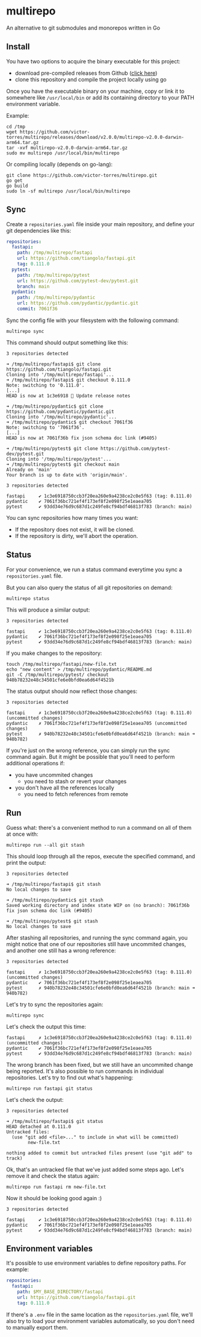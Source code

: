 # multirepo

An alternative to git submodules and monorepos written in Go

## Install

You have two options to acquire the binary executable for this project:
- download pre-compiled releases from Github ([click here](https://github.com/victor-torres/multirepo/releases/latest))
- clone this repository and compile the project locally using go

Once you have the executable binary on your machine,
copy or link it to somewhere like `/usr/local/bin`
or add its containing directory to your PATH environment variable. 

Example:

```shell
cd /tmp
wget https://github.com/victor-torres/multirepo/releases/download/v2.0.0/multirepo-v2.0.0-darwin-arm64.tar.gz
tar -xvf multirepo-v2.0.0-darwin-arm64.tar.gz
sudo mv multirepo /usr/local/bin/multirepo
```

Or compiling locally (depends on go-lang):

```shell
git clone https://github.com/victor-torres/multirepo.git
go get
go build
sudo ln -sf multirepo /usr/local/bin/multirepo
```

## Sync

Create a `repositories.yaml` file inside your main repository,
and define your git dependencies like this:

```yaml
repositories:
  fastapi:
    path: /tmp/multirepo/fastapi
    url: https://github.com/tiangolo/fastapi.git
    tag: 0.111.0
  pytest:
    path: /tmp/multirepo/pytest
    url: https://github.com/pytest-dev/pytest.git
    branch: main
  pydantic:
    path: /tmp/multirepo/pydantic
    url: https://github.com/pydantic/pydantic.git
    commit: 7061f36
```

Sync the config file with your filesystem with the following command:

```shell
multirepo sync
```

This command should output something like this:

```shell
3 repositories detected

➜ /tmp/multirepo/fastapi$ git clone https://github.com/tiangolo/fastapi.git
Cloning into '/tmp/multirepo/fastapi'...
➜ /tmp/multirepo/fastapi$ git checkout 0.111.0
Note: switching to '0.111.0'.
[...]
HEAD is now at 1c3e6918 📝 Update release notes

➜ /tmp/multirepo/pydantic$ git clone https://github.com/pydantic/pydantic.git
Cloning into '/tmp/multirepo/pydantic'...
➜ /tmp/multirepo/pydantic$ git checkout 7061f36
Note: switching to '7061f36'.
[...]
HEAD is now at 7061f36b fix json schema doc link (#9405)

➜ /tmp/multirepo/pytest$ git clone https://github.com/pytest-dev/pytest.git
Cloning into '/tmp/multirepo/pytest'...
➜ /tmp/multirepo/pytest$ git checkout main
Already on 'main'
Your branch is up to date with 'origin/main'.

3 repositories detected

fastapi     ✔ 1c3e6918750ccb3f20ea260e9a4238ce2c0e5f63 (tag: 0.111.0) 
pydantic    ✔ 7061f36bc721ef4f173ef8f2e098f25e1eaea705  
pytest      ✔ 93dd34e76d9c687d1c249fe8cf94bdf46813f783 (branch: main) 
```

You can sync repositories how many times you want:

- If the repository does not exist, it will be cloned.
- If the repository is dirty, we'll abort the operation.

## Status

For your convenience, we run a status command everytime you sync a `repositories.yaml` file.

But you can also query the status of all git repositories on demand:

```shell
multirepo status
```

This will produce a similar output:

```shell
3 repositories detected

fastapi     ✔ 1c3e6918750ccb3f20ea260e9a4238ce2c0e5f63 (tag: 0.111.0) 
pydantic    ✔ 7061f36bc721ef4f173ef8f2e098f25e1eaea705  
pytest      ✔ 93dd34e76d9c687d1c249fe8cf94bdf46813f783 (branch: main) 
```

If you make changes to the repository:

```shell
touch /tmp/multirepo/fastapi/new-file.txt
echo "new content" > /tmp/multirepo/pydantic/README.md
git -C /tmp/multirepo/pytest/ checkout 940b78232e48c34501cfe6e0bfd0ea6d64f4521b
```

The status output should now reflect those changes:

```shell
3 repositories detected

fastapi     ✗ 1c3e6918750ccb3f20ea260e9a4238ce2c0e5f63 (tag: 0.111.0) (uncommitted changes)
pydantic    ✗ 7061f36bc721ef4f173ef8f2e098f25e1eaea705 (uncommitted changes)
pytest      ✗ 940b78232e48c34501cfe6e0bfd0ea6d64f4521b (branch: main ➜ 940b782) 
```

If you're just on the wrong reference, you can simply run the sync command again.
But it might be possible that you'll need to perform additional operations if:
- you have uncommited changes
  - you need to stash or revert your changes
- you don't have all the references locally
  - you need to fetch references from remote

## Run

Guess what: there's a convenient method to run a command on all of them at once with:

```shell
multirepo run --all git stash
```

This should loop through all the repos, execute the specified command, and print the output:
```shell
3 repositories detected

➜ /tmp/multirepo/fastapi$ git stash
No local changes to save

➜ /tmp/multirepo/pydantic$ git stash
Saved working directory and index state WIP on (no branch): 7061f36b fix json schema doc link (#9405)

➜ /tmp/multirepo/pytest$ git stash
No local changes to save
```

After stashing all repositories, and running the sync command again, you might notice that
one of our repositories still have uncommited changes, and another one still has a wrong reference:

```shell
3 repositories detected

fastapi     ✗ 1c3e6918750ccb3f20ea260e9a4238ce2c0e5f63 (tag: 0.111.0) (uncommitted changes)
pydantic    ✔ 7061f36bc721ef4f173ef8f2e098f25e1eaea705  
pytest      ✗ 940b78232e48c34501cfe6e0bfd0ea6d64f4521b (branch: main ➜ 940b782) 
```

Let's try to sync the repositories again:

```shell
multirepo sync
```

Let's check the output this time:

```shell
fastapi     ✗ 1c3e6918750ccb3f20ea260e9a4238ce2c0e5f63 (tag: 0.111.0) (uncommitted changes)
pydantic    ✔ 7061f36bc721ef4f173ef8f2e098f25e1eaea705  
pytest      ✔ 93dd34e76d9c687d1c249fe8cf94bdf46813f783 (branch: main) 
```

The wrong branch has been fixed, but we still have an uncommited change being reported.
It's also possible to run commands in individual repositories. Let's try to find out what's happening:

```shell
multirepo run fastapi git status
```

Let's check the output:

```shell
3 repositories detected

➜ /tmp/multirepo/fastapi$ git status
HEAD detached at 0.111.0
Untracked files:
  (use "git add <file>..." to include in what will be committed)
        new-file.txt

nothing added to commit but untracked files present (use "git add" to track)
```

Ok, that's an untracked file that we've just added some steps ago.
Let's remove it and check the status again:

```shell
multirepo run fastapi rm new-file.txt
```

Now it should be looking good again :)

```shell
3 repositories detected

fastapi     ✔ 1c3e6918750ccb3f20ea260e9a4238ce2c0e5f63 (tag: 0.111.0) 
pydantic    ✔ 7061f36bc721ef4f173ef8f2e098f25e1eaea705  
pytest      ✔ 93dd34e76d9c687d1c249fe8cf94bdf46813f783 (branch: main) 
```

## Environment variables

It's possible to use environment variables to define repository paths. For example:

```yaml
repositories:
  fastapi:
    path: $MY_BASE_DIRECTORY/fastapi
    url: https://github.com/tiangolo/fastapi.git
    tag: 0.111.0
```

If there's a `.env` file in the same location as the `repositories.yaml` file,
we'll also try to load your environment variables automatically,
so you don't need to manually export them.
